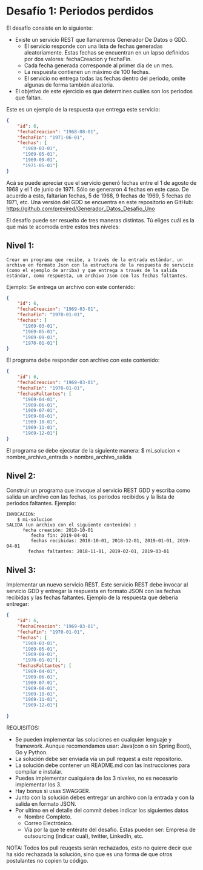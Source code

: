 # Desafío 1: Periodos perdidos

El desafío consiste en lo siguiente:

-   Existe un servicio REST que llamaremos Generador De Datos o GDD.
    -   El servicio responde con una lista de fechas generadas aleatoriamente. Estas fechas se encuentran en un lapso definidos por dos valores: fechaCreacion y fechaFin.
    -   Cada fecha generada corresponde al primer día de un mes.
    -   La respuesta contienen un máximo de 100 fechas. 
    -   El servicio no entrega todas las fechas dentro del periodo, omite algunas de forma también aleatoria.
-   El objetivo de este ejercicio es que determines cuáles son los periodos que faltan.

Este es un ejemplo de la respuesta que entrega este servicio:

```json
{
    "id": 6,
    "fechaCreacion": "1968-08-01",
    "fechaFin": "1971-06-01",
    "fechas": [
      "1969-03-01",
      "1969-05-01",
      "1969-09-01",
      "1971-05-01"]
}
```

Acá se puede apreciar que el servicio generó fechas entre el 1 de agosto de 1968 y el 1 de junio de 1971. Sólo se generaron 4 fechas en este caso. 
De acuerdo a esto, faltarían fechas, 5 de 1968, 9 fechas de 1969, 5 fechas de 1971, etc.
Una versión del GDD se encuentra en este repositorio en GitHub:
https://github.com/previred/Generador_Datos_Desafio_Uno

El desafío puede ser resuelto de tres maneras distintas. 
Tú eliges cuál es la que más te acomoda entre estos tres niveles:

## Nivel 1: 
    Crear un programa que recibe, a través de la entrada estándar, un archivo en formato Json con la estructura de la respuesta de servicio (como el ejemplo de arriba) y que entrega a través de la salida estándar, como respuesta, un archivo Json con las fechas faltantes.
Ejemplo:
    Se entrega un archivo con este contenido:
    
```json
{
    "id": 6,
    "fechaCreacion": "1969-03-01",
    "fechaFin": "1970-01-01",
    "fechas": [
      "1969-03-01",
      "1969-05-01",
      "1969-09-01",
      "1970-01-01"]
}
```

El programa debe responder con archivo con este contenido:
    
```json
{
    "id": 6,
    "fechaCreacion": "1969-03-01",
    "fechaFin": "1970-01-01",
    "fechasFaltantes": [
      "1969-04-01",
      "1969-06-01",
      "1969-07-01",
      "1969-08-01",
      "1969-10-01",
      "1969-11-01",
      "1969-12-01"]
}
```
 
El programa se debe ejecutar de la siguiente manera:
    $ mi_solucion < nombre_archivo_entrada > nombre_archivo_salida

## Nivel 2:

Construir un programa que invoque al servicio REST GDD y escriba como salida un archivo con las fechas, los periodos recibidos y la lista de periodos faltantes.
Ejemplo:

```
INVOCACION:
    $ mi-solucion
SALIDA (un archivo con el siguiente contenido) :
      fecha creación: 2018-10-01
         fecha fin: 2019-04-01
         fechas recibidas: 2018-10-01, 2018-12-01, 2019-01-01, 2019-04-01
        fechas faltantes: 2018-11-01, 2019-02-01, 2019-03-01
```

## Nivel 3:

Implementar un nuevo servicio REST. Este servicio REST debe invocar al servicio GDD y entregar la respuesta en formato JSON con las fechas recibidas y las fechas faltantes.
Ejemplo de la respuesta que debería entregar:

```json
{
    "id": 6,
    "fechaCreacion": "1969-03-01",
    "fechaFin": "1970-01-01",
    "fechas": [
      "1969-03-01",
      "1969-05-01",
      "1969-09-01",
      "1970-01-01"],
    "fechasFaltantes": [
      "1969-04-01",
      "1969-06-01",
      "1969-07-01",
      "1969-08-01",
      "1969-10-01",
      "1969-11-01",
      "1969-12-01"]

}
```

REQUISITOS:
-   Se pueden implementar las soluciones en cualquier lenguaje y framework. Aunque recomendamos usar: Java(con o sin Spring Boot), Go y Python.
-   La solución debe ser enviada vía un pull request a este repositorio.
-   La solución debe contener un README.md con las instrucciones para compilar e instalar.
-   Puedes implementar cualquiera de los 3 niveles, no es necesario implementar los 3.
-   Hay bonus si usas SWAGGER.
-   Junto con la solución debes entregar un archivo con la entrada y con la salida en formato JSON.
- Por ultimo en el detalle del commit debes indicar los siguientes datos
   - Nombre Completo.
   - Correo Electrónico.
   - Vía por la que te entérate del desafío. Estas pueden ser: Empresa de outsourcing (indicar cuál), twitter, LinkedIn, etc.


NOTA:
Todos los pull reuqests serán rechazados, esto no quiere decir que ha sido rechazada la solución, sino que es una forma de que otros postulantes no copien tu código.
